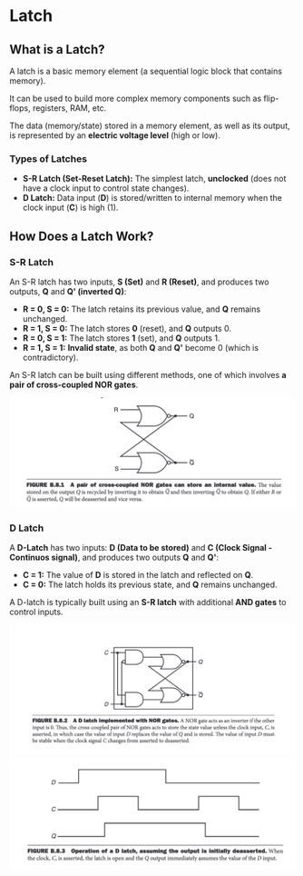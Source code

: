# Latch

## What is a Latch?

A latch is a basic memory element (a sequential logic block that contains memory).

It can be used to build more complex memory components such as flip-flops, registers, RAM, etc.

The data (memory/state) stored in a memory element, as well as its output, is represented by an **electric voltage level** (high or low).

### Types of Latches
- **S-R Latch (Set-Reset Latch):** The simplest latch, **unclocked** (does not have a clock input to control state changes).
- **D Latch:** Data input (**D**) is stored/written to internal memory when the clock input (**C**) is high (1).

## How Does a Latch Work?

### S-R Latch

An S-R latch has two inputs, **S (Set)** and **R (Reset)**, and produces two outputs, **Q** and **Q' (inverted Q)**:
- **R = 0, S = 0:** The latch retains its previous value, and **Q** remains unchanged.
- **R = 1, S = 0:** The latch stores **0** (reset), and **Q** outputs 0.
- **R = 0, S = 1:** The latch stores **1** (set), and **Q** outputs 1.
- **R = 1, S = 1:** **Invalid state**, as both **Q** and **Q'** become 0 (which is contradictory).

An S-R latch can be built using different methods, one of which involves **a pair of cross-coupled NOR gates**.

![S-R Latch](./Assets/Images/SRLatch.jpg)

### D Latch

A **D-Latch** has two inputs: **D (Data to be stored)** and **C (Clock Signal - Continuos signal)**, and produces two outputs **Q** and **Q'**:
- **C = 1:** The value of **D** is stored in the latch and reflected on **Q**.
- **C = 0:** The latch holds its previous state, and **Q** remains unchanged.

A D-latch is typically built using an **S-R latch** with additional **AND gates** to control inputs.

![D Latch](./Assets/Images/DLatch.jpg)
![D Latch](./Assets/Images/DLatchOverTime.jpg)
